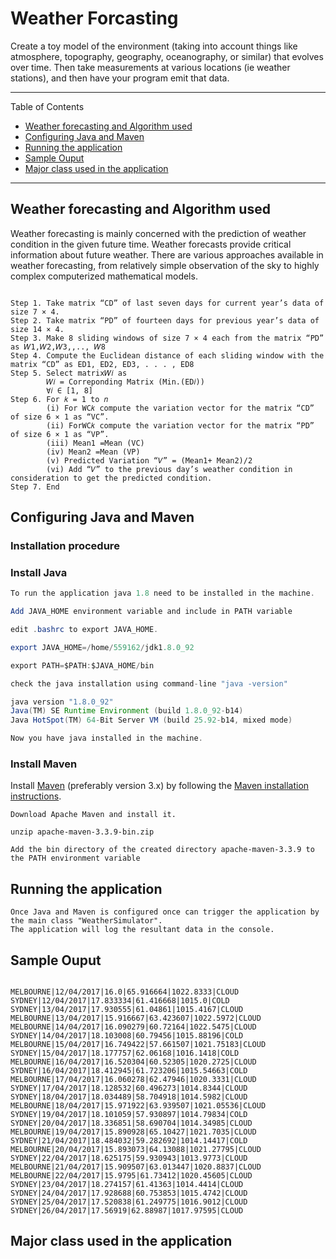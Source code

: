 # Weather Forcasting

   Create a toy model of the environment (taking into account things like atmosphere, topography,
geography, oceanography, or similar) that evolves over time. Then take measurements at various
locations (ie weather stations), and then have your program emit that data.

---

Table of Contents

* <a href="#Weather-forecasting-and-Algorithm-used">Weather forecasting and Algorithm used</a>
* <a href="#Configuring-Java-and-Maven">Configuring Java and Maven</a>
* <a href="#Running-the-application">Running the application</a>
* <a href="#Sample-Ouput">Sample Ouput</a>
* <a href="#Major-class-used-in-the-application">Major  class used in the application</a>

---

<a name="Weather-forecasting-and-Algorithm-used"></a>

## Weather forecasting and Algorithm used

 Weather forecasting is mainly concerned with the prediction of weather condition in the given future time. Weather forecasts provide critical information about future weather. There are various approaches available in weather forecasting, from relatively simple observation of the sky to highly complex computerized mathematical models.

```algo

Step 1. Take matrix “CD” of last seven days for current year’s data of size 7 × 4.
Step 2. Take matrix “PD” of fourteen days for previous year’s data of size 14 × 4.
Step 3. Make 8 sliding windows of size 7 × 4 each from the matrix “PD” as 𝑊1,𝑊2,𝑊3,,.., 𝑊8
Step 4. Compute the Euclidean distance of each sliding window with the matrix “CD” as ED1, ED2, ED3, . . . , ED8
Step 5. Select matrix𝑊𝑖 as
		𝑊𝑖 = Correponding Matrix (Min.(ED𝑖))
		∀𝑖 ∈ [1, 8]
Step 6. For 𝑘 = 1 to 𝑛
		(i) For WC𝑘 compute the variation vector for the matrix “CD” of size 6 × 1 as “VC”.
		(ii) ForWC𝑘 compute the variation vector for the matrix “PD” of size 6 × 1 as “VP”.
		(iii) Mean1 =Mean (VC)
		(iv) Mean2 =Mean (VP)
		(v) Predicted Variation “𝑉” = (Mean1+ Mean2)/2
		(vi) Add “𝑉” to the previous day’s weather condition in consideration to get the predicted condition.
Step 7. End

```
<a name="Configuring-Java-and-Maven"></a>

## Configuring Java and Maven

### Installation procedure 

<h3>Install Java</h3>

```java
To run the application java 1.8 need to be installed in the machine.

Add JAVA_HOME environment variable and include in PATH variable

edit .bashrc to export JAVA_HOME.

export JAVA_HOME=/home/559162/jdk1.8.0_92

export PATH=$PATH:$JAVA_HOME/bin

check the java installation using command-line "java -version"

java version "1.8.0_92"
Java(TM) SE Runtime Environment (build 1.8.0_92-b14)
Java HotSpot(TM) 64-Bit Server VM (build 25.92-b14, mixed mode)

Now you have java installed in the machine.

```

<h3>Install Maven</h3>


Install [Maven](http://maven.apache.org/) (preferably version 3.x) by following
the [Maven installation instructions](http://maven.apache.org/download.cgi).

```mvn
Download Apache Maven and install it.

unzip apache-maven-3.3.9-bin.zip

Add the bin directory of the created directory apache-maven-3.3.9 to the PATH environment variable

```
<a name="Running-the-application"></a>

## Running the application

```running
Once Java and Maven is configured once can trigger the application by the main class "WeatherSimulator".
The application will log the resultant data in the console.
```

<a name="Sample-Ouput"></a>

## Sample Ouput

```output

MELBOURNE|12/04/2017|16.0|65.916664|1022.8333|CLOUD
SYDNEY|12/04/2017|17.833334|61.416668|1015.0|COLD
SYDNEY|13/04/2017|17.930555|61.04861|1015.4167|CLOUD
MELBOURNE|13/04/2017|15.916667|63.423607|1022.5972|CLOUD
MELBOURNE|14/04/2017|16.090279|60.72164|1022.5475|CLOUD
SYDNEY|14/04/2017|18.103008|60.79456|1015.88196|COLD
MELBOURNE|15/04/2017|16.749422|57.661507|1021.75183|CLOUD
SYDNEY|15/04/2017|18.177757|62.06168|1016.1418|COLD
MELBOURNE|16/04/2017|16.520304|60.52305|1020.2725|CLOUD
SYDNEY|16/04/2017|18.412945|61.723206|1015.54663|COLD
MELBOURNE|17/04/2017|16.060278|62.47946|1020.3331|CLOUD
SYDNEY|17/04/2017|18.128532|60.496273|1014.8344|CLOUD
SYDNEY|18/04/2017|18.034489|58.704918|1014.5982|CLOUD
MELBOURNE|18/04/2017|15.971922|63.939507|1021.05536|CLOUD
SYDNEY|19/04/2017|18.101059|57.930897|1014.79834|COLD
SYDNEY|20/04/2017|18.336851|58.690704|1014.34985|CLOUD
MELBOURNE|19/04/2017|15.890928|65.10427|1021.7035|CLOUD
SYDNEY|21/04/2017|18.484032|59.282692|1014.14417|COLD
MELBOURNE|20/04/2017|15.893073|64.13088|1021.27795|CLOUD
SYDNEY|22/04/2017|18.625175|59.930943|1013.9773|CLOUD
MELBOURNE|21/04/2017|15.909507|63.013447|1020.8837|CLOUD
MELBOURNE|22/04/2017|15.9795|61.73412|1020.45605|CLOUD
SYDNEY|23/04/2017|18.274157|61.41363|1014.4414|CLOUD
SYDNEY|24/04/2017|17.928688|60.753853|1015.4742|CLOUD
SYDNEY|25/04/2017|17.520838|61.249775|1016.9012|CLOUD
SYDNEY|26/04/2017|17.56919|62.88987|1017.97595|CLOUD

```

<a name="Major-class-used-in-the-application"></a>

## Major class used in the application